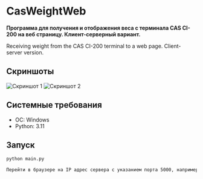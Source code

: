 # CasWeightWeb

**Программа для получения и отображения веса с терминала CAS CI-200 на веб страницу. Клиент-серверный вариант.**

Receiving weight from the CAS CI-200 terminal to a web page. Client-server version.

## Скриншоты

![Скриншот 1](https://github.com/Alexeusss/CasWeightWeb/assets/173336356/e554d5cd-da6b-426e-98f8-8ac7abf7382d)
![Скриншот 2](https://github.com/Alexeusss/CasWeightWeb/assets/173336356/3a4601c1-c114-4d3b-899a-c523382c101f)

## Системные требования

- ОС: Windows
- Python: 3.11

## Запуск

```sh
python main.py

Перейти в браузере на IP адрес сервера с указанием порта 5000, например http://127.0.0.1:5000
